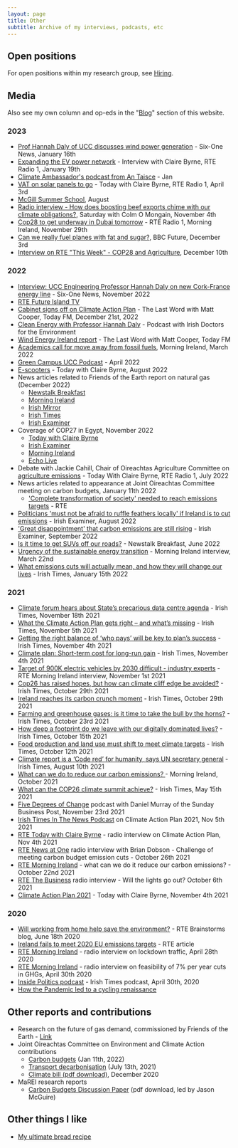 ```yaml
---
layout: page
title: Other
subtitle: Archive of my interviews, podcasts, etc
---
```

## Open positions
For open positions within my research group, see [Hiring](/hiring).

## Media
Also see my own column and op-eds in the "[Blog](/blog)" section of this website.

### 2023
- [Prof Hannah Daly of UCC discusses wind power generation](https://www.rte.ie/news/player/2023/0116/22198059-prof-hannah-daly-of-ucc-discusses-wind-power-generation/) - Six-One News, January 16th
- [Expanding the EV power network](https://www.rte.ie/radio/radio1/clips/22199540/) - Interview with Claire Byrne, RTE Radio 1, January 19th
- [Climate Ambassador's podcast from An Taisce](https://audioboom.com/posts/8225418-energy-with-prof-hannah-daly) - Jan
- [VAT on solar panels to go](https://www.rte.ie/radio/radio1/clips/22233743/) - Today with Claire Byrne, RTE Radio 1, April 3rd
- [McGill Summer School](https://donegalcoco.public-i.tv/core/portal/webcast_interactive/800170), August
- [Radio interview - How does boosting beef exports chime with our climate obligations?](https://www.rte.ie/radio/radio1/clips/22317280/), Saturday with Colm O Mongain, November 4th
- [Cop28 to get underway in Dubai tomorrow](https://www.rte.ie/radio/radio1/clips/22326738/) - RTE Radio 1, Morning Ireland, November 29th 
- [Can we really fuel planes with fat and sugar?](https://www.bbc.com/future/article/20231201-can-we-really-fuel-planes-with-fat-and-sugar), BBC Future, December 3rd
- [Interview on RTE "This Week" - COP28 and Agriculture](https://www.rte.ie/radio/radio1/clips/22331710/), December 10th


### 2022
- [Interview: UCC Engineering Professor Hannah Daly on new Cork-France energy line](https://www.rte.ie/news/player/2022/1125/22177418-interview-ucc-engineering-professor-hannah-daly-on-new-cork-france-energy-line/) - Six-One News, November 2022
- [RTE Future Island TV](https://www.rte.ie/player/series/future-island-live/SI0000008013?epguid=IP10001005-03-0002)
- [Cabinet signs off on Climate Action Plan](https://www.todayfm.com/podcasts/the-last-word-with-matt-cooper/cabinet-signs-off-on-climate-action-plan) - The Last Word with Matt Cooper, Today FM, December 21st, 2022
- [Clean Energy with Professor Hannah Daly](https://podcasts.apple.com/ie/podcast/clean-energy-with-professor-hannah-daly/id1554900223?i=1000578307796) - Podcast with Irish Doctors for the Environment
- [Wind Energy Ireland report](https://windenergyireland.com/latest-news/6442-listen-noel-cunniffe-and-hannah-daly-on-today-fm-s-last-word-about-our-zeroby35-ambition) - The Last Word with Matt Cooper, Today FM
- [Academics call for move away from fossil fuels](https://www.rte.ie/radio/radio1/clips/22075980/), Morning Ireland, March 2022
- [Green Campus UCC Podcast](https://www.ucc.ie/en/greencampus/news/green-campus-podcast-episode-8-with-ucc-lecturer-hannah-daly.html) - April 2022
- [E-scooters](https://www.rte.ie/radio/radio1/clips/22138337/) - Today with Claire Byrne, August 2022
- News articles related to Friends of the Earth report on natural gas (December 2022)
    * [Newstalk Breakfast](https://www.newstalk.com/podcasts/highlights-from-newstalk-breakfast/cut-gas-consumption-to-meet-climate-targets)
    * [Morning Ireland](https://www.rte.ie/radio/radio1/clips/22180706/)
    * [Irish Mirror](https://www.irishmirror.ie/news/irish-news/growing-power-demand-likes-data-28659314)
    * [Irish Times](https://www.irishtimes.com/business/2022/12/05/rising-gas-demand-blocking-progress-on-climate-and-energy-security-experts-warn/)
    * [Irish Examiner](https://www.irishexaminer.com/news/arid-41023433.html)
- Coverage of COP27 in Egypt, November 2022
    * [Today with Claire Byrne](https://www.rte.ie/radio/radio1/clips/22169214/)
    * [Irish Examiner](https://www.irishexaminer.com/opinion/commentanalysis/arid-41000885.html)
    * [Morning Ireland](https://www.rte.ie/radio/radio1/clips/22165983/)
    * [Echo Live](https://www.echolive.ie/corknews/arid-40999673.htmlh)
- Debate with Jackie Cahill, Chair of Oireachtas Agriculture Committee on [agriculture emissions](https://www.rte.ie/radio/radio1/clips/22124731/) - Today With Claire Byrne, RTE Radio 1, July 2022
- News articles related to appearance at Joint Oireachtas Committee meeting on carbon budgets, January 11th 2022
    * ['Complete transformation of society' needed to reach emissions targets](https://www.rte.ie/news/politics/2022/0111/1273084-carbon-budgets/) - RTE
- [Politicians 'must not be afraid to ruffle feathers locally' if Ireland is to cut emissions](https://www.irishexaminer.com/news/arid-40942304.html) - Irish Examiner, August 2022
- ['Great disappointment' that carbon emissions are still rising](https://www.irishexaminer.com/news/arid-40955291.html) - Irish Examiner, September 2022
- [Is it time to get SUVs off our roads?](https://www.newstalk.com/podcasts/highlights-from-newstalk-breakfast/is-it-time-to-get-suvs-off-our-roads) - Newstalk Breakfast, June 2022
- [Urgency of the sustainable energy transition](https://hannahdaly.ie/2022-03-22-sustaianble-energy-transition-Copy/) - Morning Ireland interview, March 22nd
- [What emissions cuts will actually mean, and how they will change our lives](https://www.irishtimes.com/news/politics/what-emissions-cuts-will-actually-mean-and-how-they-will-change-our-lives-1.4776693?mode=sample&auth-failed=1&pw-origin=https%3A%2F%2Fwww.irishtimes.com%2Fnews%2Fpolitics%2Fwhat-emissions-cuts-will-actually-mean-and-how-they-will-change-our-lives-1.4776693) - Irish Times, January 15th 2022

### 2021
- [Climate forum hears about State’s precarious data centre agenda](https://www.irishtimes.com/news/environment/climate-forum-hears-about-state-s-precarious-data-centre-agenda-1.4732729) - Irish Times, November 18th 2021
- [What the Climate Action Plan gets right – and what’s missing](https://www.irishtimes.com/news/environment/what-the-climate-action-plan-gets-right-and-what-s-missing-1.4720277) - Irish Times, November 5th 2021
- [Getting the right balance of ‘who pays’ will be key to plan’s success](https://www.irishtimes.com/opinion/getting-the-right-balance-of-who-pays-will-be-key-to-plan-s-success-1.4719858) - Irish Times, November 4th 2021
- [Climate plan: Short-term cost for long-run gain](https://www.irishtimes.com/news/environment/climate-plan-short-term-cost-for-long-run-gain-1.4719614) - Irish Times, November 4th 2021
- [Target of 900K electric vehicles by 2030 difficult - industry experts](https://www.rte.ie/news/ireland/2021/1101/1257069-electric-vehicles-ireland/) - RTE Morning Ireland interview, November 1st 2021
- [Cop26 has raised hopes, but how can climate cliff edge be avoided?](https://www.irishtimes.com/news/politics/cop26-has-raised-hopes-but-how-can-climate-cliff-edge-be-avoided-1.4714271) - Irish Times, October 29th 2021
- [Ireland reaches its carbon crunch moment](https://www.irishtimes.com/business/economy/ireland-reaches-its-carbon-crunch-moment-1.4713313) - Irish Times, October 29th 2021
- [Farming and greenhouse gases: is it time to take the bull by the horns?](https://www.irishtimes.com/news/politics/farming-and-greenhouse-gases-is-it-time-to-take-the-bull-by-the-horns-1.4708070) - Irish Times, October 23rd 2021
- [How deep a footprint do we leave with our digitally dominated lives?](https://www.irishtimes.com/news/environment/how-deep-a-footprint-do-we-leave-with-our-digitally-dominated-lives-1.4701589) - Irish Times, October 15th 2021
- [Food production and land use must shift to meet climate targets](https://www.irishtimes.com/opinion/food-production-and-land-use-must-shift-to-meet-climate-targets-1.4697516) - Irish Times, October 12th 2021
- [Climate report is a ‘Code red’ for humanity, says UN secretary general](https://www.irishtimes.com/news/environment/climate-report-is-a-code-red-for-humanity-says-un-secretary-general-1.4643234) - Irish Times, August 10th 2021
- [What can we do to reduce our carbon emissions? ](https://www.rte.ie/radio/radio1/clips/22020673/) - Morning Ireland, October 2021
- [What can the COP26 climate summit achieve?](https://www.irishtimes.com/news/environment/what-can-the-cop26-climate-summit-achieve-1.4564288) - Irish Times, May 15th 2021
- [Five Degrees of Change](https://www.businesspost.ie/climate-environment/podcast-five-degrees-of-change-hannah-daly-b625ae71) podcast with Daniel Murray of the Sunday Business Post, November 23rd 2021
- [Irish Times In The News Podcast](https://www.irishtimes.com/news/environment/what-the-climate-action-plan-gets-right-and-what-s-missing-1.4720277) on Climate Action Plan 2021, Nov 5th 2021
- [RTE Today with Claire Byrne](https://www.rte.ie/radio/radio1/clips/22025483/) - radio interview on Climate Action Plan, Nov 4th 2021
- [RTE News at One](https://www.rte.ie/radio/radio1/clips/22022159/) radio interview with Brian Dobson - Challenge of meeting carbon budget emission cuts - October 26th 2021
- [RTE Morning Ireland](https://www.rte.ie/radio/radio1/clips/22020673/) - what can we do it reduce our carbon emissions? - October 22nd 2021
- [RTE The Business](https://www.rte.ie/news/business/2021/1006/1251079-will-the-lights-go-out/) radio interview - Will the lights go out? October 6th 2021
- [Climate Action Plan 2021](https://www.rte.ie/radio/radio1/clips/22025483/) - Today with Claire Byrne, November 4th 2021

### 2020
- [Will working from home help save the environment?](https://www.rte.ie/brainstorm/2020/0617/1148039-working-from-home-commuting-climate-change-coronavirus/) - RTE Brainstorms blog, June 18th 2020
- [Ireland fails to meet 2020 EU emissions targets](https://www.rte.ie/news/2021/1022/1255243-epa-emissions-2020-reduction/) - RTE article
- [RTE Morning Ireland](https://www.rte.ie/news/coronavirus/2020/0428/1135259-climate-change/) - radio interview on lockdown traffic, April 28th 2020
- [RTE Morning Ireland](https://www.rte.ie/news/environment/2020/0429/1135712-green-party-emission-demands-could-cost-40-billion/) - radio interview on feasibility of 7% per year cuts in GHGs, April 30th 2020
- [Inside Politics podcast](https://www.irishtimes.com/news/politics/inside-politics/inside-politics-can-we-reduce-carbon-emissions-by-7-per-year-1.4241738) - Irish Times podcast, April 30th, 2020
- [How the Pandemic led to a cycling renaissance](https://www.rte.ie/brainstorm/2020/1007/1169989-cycling-renaissance-covid-19-pandemic-ireland/)



## Other reports and contributions
- Research on the future of gas demand, commissioned by Friends of the Earth - [Link](https://www.foe.ie/news/rising-gas-demand-blocking-both-climate-and-energysecurity/)
- Joint Oireachtas Committee on Environment and Climate Action contributions
  * [Carbon budgets](https://www.oireachtas.ie/en/debates/debate/joint_committee_on_environment_and_climate_action/2022-01-11/2/) (Jan 11th, 2022)
  * [Transport decarbonisation](https://www.oireachtas.ie/ga/debates/debate/joint_committee_on_environment_and_climate_action/2021-07-13/2/?highlight%5B0%5D=so) (July 13th, 2021)
  * [Climate bill (pdf download)](https://www.google.com/url?sa=t&rct=j&q=&esrc=s&source=web&cd=&ved=2ahUKEwjhye3_2tn1AhX1QEEAHVNWBgUQFnoECAQQAQ&url=https%3A%2F%2Fdata.oireachtas.ie%2Fie%2Foireachtas%2Fcommittee%2Fdail%2F33%2Fjoint_committee_on_climate_action%2Freports%2F2020%2F2020-12-18_pre-legislative-scrutiny-on-the-draft-of-the-climate-action-and-low-carbon-development-amendment-bill-2020_en.pdf&usg=AOvVaw1J0SNt1TrCmwzD7dOJrPKY), December 2020
- MaREI research reports
  * [Carbon Budgets Discussion Paper](https://www.marei.ie/wp-content/uploads/2020/10/Discussion-Paper_The-role-of-carbon-budgets-in-translating-the-Paris-Agreement-into-national-climate-policy.pdf) (pdf download, led by Jason McGuire)

## Other things I like
- [My ultimate bread recipe](/bread)

